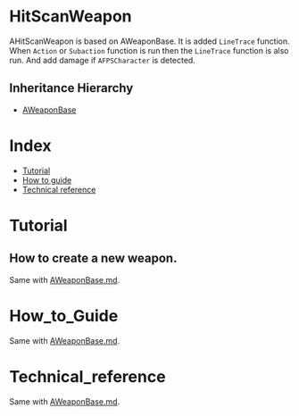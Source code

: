 # HitScanWeapon
AHitScanWeapon is based on AWeaponBase. It is added `LineTrace` function. When `Action` or `Subaction` function is run then the `LineTrace` function is also run. And add damage if `AFPSCharacter` is detected.

## Inheritance Hierarchy
- [AWeaponBase](./WeaponBase.md)

# Index
- [Tutorial](#_Tutorial)
- [How to guide](#_How_to_Guide)
- [Technical reference](#_Technical_reference)

# Tutorial
## How to create a new weapon.
Same with [AWeaponBase.md](./WeaponBase.md).

# How_to_Guide
Same with [AWeaponBase.md](./WeaponBase.md).

# Technical_reference
Same with [AWeaponBase.md](./WeaponBase.md).